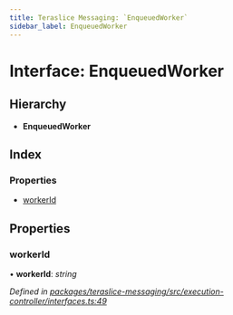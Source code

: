 ```yaml
---
title: Teraslice Messaging: `EnqueuedWorker`
sidebar_label: EnqueuedWorker
---
```


# Interface: EnqueuedWorker

## Hierarchy

* **EnqueuedWorker**

## Index

### Properties

* [workerId](enqueuedworker.md#workerid)

## Properties

###  workerId

• **workerId**: *string*

*Defined in [packages/teraslice-messaging/src/execution-controller/interfaces.ts:49](https://github.com/terascope/teraslice/blob/b843209f9/packages/teraslice-messaging/src/execution-controller/interfaces.ts#L49)*
